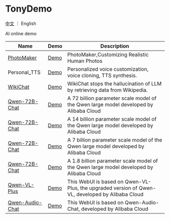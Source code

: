 # TonyDemo

[中文](README_CN.md) ｜  English 

AI online demo 

| Name | Demo| Description |
| ------ | ----- | ---- |
| [PhotoMaker](https://github.com/TencentARC/PhotoMaker) | [Demo](https://huggingface.co/spaces/TencentARC/PhotoMaker) | PhotoMaker,Customizing Realistic Human Photos |
| Personal_TTS | [Demo](https://modelscope.cn/studios/damo/personal_tts/summary) | Personalized voice customization, voice cloning, TTS synthesis. |
| [WikiChat](https://github.com/stanford-oval/WikiChat) | [Demo](https://wikichat.genie.stanford.edu/) | WikiChat stops the hallucination of LLM by retrieving data from Wikipedia. |
| [Qwen-72B-Chat](https://github.com/QwenLM/Qwen) | [Demo](https://modelscope.cn/studios/qwen/Qwen-72B-Chat-Demo/summary) | A 72 billion parameter scale model of the Qwen large model  developed by Alibaba Cloud |
| [Qwen-72B-Chat](https://github.com/QwenLM/Qwen) | [Demo](https://modelscope.cn/studios/qwen/Qwen-14B-Chat-Demo/summary) | A 14 billion parameter scale model of the Qwen large model  developed by Alibaba Cloud |
| [Qwen-72B-Chat](https://github.com/QwenLM/Qwen) | [Demo](https://modelscope.cn/studios/qwen/Qwen-7B-Chat-Demo/summary) | A 7 billion parameter scale model of the Qwen large model  developed by Alibaba Cloud |
| [Qwen-72B-Chat](https://github.com/QwenLM/Qwen) | [Demo](https://www.modelscope.cn/studios/qwen/Qwen-1_8B-Chat-Demo/summary) | A 1.8 billion parameter scale model of the Qwen large model  developed by Alibaba Cloud |
| [Qwen-VL-Plus](https://github.com/QwenLM/Qwen-VL) | [Demo](https://modelscope.cn/studios/qwen/Qwen-VL-Chat-Demo/summary) | This WebUI is based on Qwen-VL-Plus, the upgraded version of Qwen-VL, developed by Alibaba Cloud |
| [Qwen-Audio-Chat](https://github.com/QwenLM/Qwen-Audio) | [Demo](https://modelscope.cn/studios/qwen/Qwen-Audio-Chat-Demo/summary) | This WebUI is based on Qwen-Audio-Chat, developed by Alibaba Cloud |
